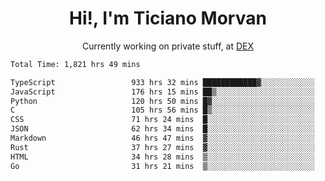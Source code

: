 <h1 align="center">Hi!, I'm Ticiano Morvan</h1>
<p align="center">Currently working on private stuff, at <a href="https://getdex.ai" target="_blank">DEX</a></p>

<!--START_SECTION:waka-->

```txt
Total Time: 1,821 hrs 49 mins

TypeScript                 933 hrs 32 mins ████████████▓░░░░░░░░░░░░   51.24 %
JavaScript                 176 hrs 15 mins ██▒░░░░░░░░░░░░░░░░░░░░░░   09.68 %
Python                     120 hrs 50 mins █▓░░░░░░░░░░░░░░░░░░░░░░░   06.63 %
C                          105 hrs 56 mins █▒░░░░░░░░░░░░░░░░░░░░░░░   05.82 %
CSS                        71 hrs 24 mins  █░░░░░░░░░░░░░░░░░░░░░░░░   03.92 %
JSON                       62 hrs 34 mins  █░░░░░░░░░░░░░░░░░░░░░░░░   03.43 %
Markdown                   46 hrs 47 mins  ▓░░░░░░░░░░░░░░░░░░░░░░░░   02.57 %
Rust                       37 hrs 27 mins  ▓░░░░░░░░░░░░░░░░░░░░░░░░   02.06 %
HTML                       34 hrs 28 mins  ▒░░░░░░░░░░░░░░░░░░░░░░░░   01.89 %
Go                         31 hrs 21 mins  ▒░░░░░░░░░░░░░░░░░░░░░░░░   01.72 %
```

<!--END_SECTION:waka-->
